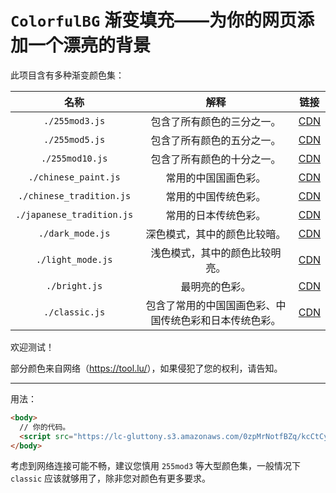 # `ColorfulBG` 渐变填充——为你的网页添加一个漂亮的背景

此项目含有多种渐变颜色集：

|           名称            |                          解释                          |                             链接                             |
| :-----------------------: | :----------------------------------------------------: | :----------------------------------------------------------: |
|      `./255mod3.js`       |               包含了所有颜色的三分之一。               | [CDN](https://lc-gluttony.s3.amazonaws.com/0zpMrNotfBZq/WvmIpkEos0iaaysxQwUu1DbdAp8pTQcq/255mod3.js) |
|      `./255mod5.js`       |               包含了所有颜色的五分之一。               | [CDN](https://lc-gluttony.s3.amazonaws.com/0zpMrNotfBZq/WvmIpkEos0iaaysxQwUu1DbdAp8pTQcq/255mod3.js) |
|      `./255mod10.js`      |               包含了所有颜色的十分之一。               | [CDN](https://lc-gluttony.s3.amazonaws.com/0zpMrNotfBZq/kaJ03zFfgcEgHDxeAh2tT0RWv3mxjX00/255mod10.js) |
|   `./chinese_paint.js`    |                  常用的中国国画色彩。                  | [CDN](https://lc-gluttony.s3.amazonaws.com/0zpMrNotfBZq/bP3AdF20DNnUUrVcrsTrIwJWqQVGtyXf/chinese_painting.js) |
| `./chinese_tradition.js`  |                  常用的中国传统色彩。                  | [CDN](https://lc-gluttony.s3.amazonaws.com/0zpMrNotfBZq/I5wvu7StMlhyeSVIYIubrSTpvVDyQmIl/chinese_tradition.js) |
| `./japanese_tradition.js` |                  常用的日本传统色彩。                  | [CDN](https://lc-gluttony.s3.amazonaws.com/0zpMrNotfBZq/g0ShbB57e4BljXW4pATUoEIJQJtzI1F2/japanese_tradition.js) |
|     `./dark_mode.js`      |              深色模式，其中的颜色比较暗。              | [CDN](https://lc-gluttony.s3.amazonaws.com/0zpMrNotfBZq/QTY5UpSBI333NLbMz68DI4JAM8NQmSin/dark_mode.js) |
|     `./light_mode.js`     |             浅色模式，其中的颜色比较明亮。             | [CDN]([lc-gluttony.s3.amazonaws.com/0zpMrNotfBZq/GXvdR629Ipyk4uq7bBUYjfLjNQmkboRR/light_mode.js](https://lc-gluttony.s3.amazonaws.com/0zpMrNotfBZq/GXvdR629Ipyk4uq7bBUYjfLjNQmkboRR/light_mode.js)) |
|       `./bright.js`       |                     最明亮的色彩。                     | [CDN](https://lc-gluttony.s3.amazonaws.com/0zpMrNotfBZq/NREvKSAdQgvWvUuHyPQ4DOQxQrkeVcsX/bright.js) |
|      `./classic.js`       | 包含了常用的中国国画色彩、中国传统色彩和日本传统色彩。 | [CDN](https://lc-gluttony.s3.amazonaws.com/0zpMrNotfBZq/kcCtCyCh9DY0CHNIKXqAiW5joCoBsKuE/classic.js) |

欢迎测试！

部分颜色来自网络（<https://tool.lu/>），如果侵犯了您的权利，请告知。

---

用法：

```html
<body>
  // 你的代码。
  <script src="https://lc-gluttony.s3.amazonaws.com/0zpMrNotfBZq/kcCtCyCh9DY0CHNIKXqAiW5joCoBsKuE/classic.js"></script>
</body>
```

考虑到网络连接可能不畅，建议您慎用 `255mod3` 等大型颜色集，一般情况下 `classic` 应该就够用了，除非您对颜色有更多要求。
